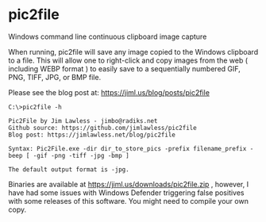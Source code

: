 # pic2file
Windows command line continuous clipboard image capture

When running, pic2file will save any image copied to the Windows clipboard to a file.  This will allow one to right-click and copy images from the web ( including WEBP format ) to easily save to a sequentially numbered GIF, PNG, TIFF, JPG, or BMP file.

Please see the blog post at: https://jiml.us/blog/posts/pic2file

    C:\>pic2file -h
    
    Pic2File by Jim Lawless - jimbo@radiks.net
    Github source: https://github.com/jimlawless/pic2file
    Blog post: https://jimlawless.net/blog/pic2file

    Syntax: Pic2File.exe -dir dir_to_store_pics -prefix filename_prefix -beep [ -gif -png -tiff -jpg -bmp ]

    The default output format is -jpg.

Binaries are available at https://jiml.us/downloads/pic2file.zip , however, I have had some issues with Windows Defender triggering false positives with some releases of this software.  You might need to compile your own copy.
